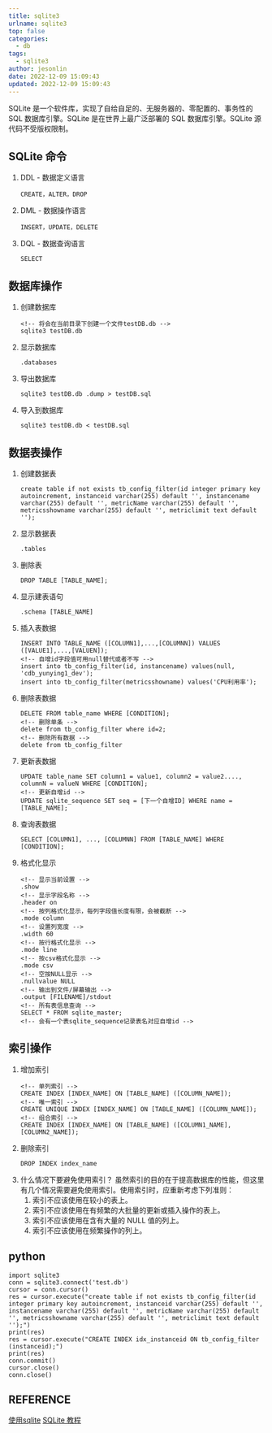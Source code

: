 ```yaml
---
title: sqlite3
urlname: sqlite3
top: false
categories:
  - db
tags:
  - sqlite3
author: jesonlin
date: 2022-12-09 15:09:43
updated: 2022-12-09 15:09:43
---
```


SQLite 是一个软件库，实现了自给自足的、无服务器的、零配置的、事务性的 SQL 数据库引擎。SQLite 是在世界上最广泛部署的 SQL 数据库引擎。SQLite 源代码不受版权限制。

<!-- more -->

## SQLite 命令
1. DDL - 数据定义语言
    ```
    CREATE，ALTER，DROP
    ```
2. DML - 数据操作语言
    ```
    INSERT，UPDATE，DELETE
    ```
3. DQL - 数据查询语言
    ```
    SELECT
    ```

## 数据库操作
1. 创建数据库
    ```
    <!-- 将会在当前目录下创建一个文件testDB.db -->
    sqlite3 testDB.db 
    ```
2. 显示数据库
    ```
    .databases
    ```
3. 导出数据库
    ```
    sqlite3 testDB.db .dump > testDB.sql
    ```
4. 导入到数据库
    ```
    sqlite3 testDB.db < testDB.sql
    ```


## 数据表操作
1. 创建数据表
    ```
    create table if not exists tb_config_filter(id integer primary key autoincrement, instanceid varchar(255) default '', instancename varchar(255) default '', metricName varchar(255) default '', metricsshowname varchar(255) default '', metriclimit text default '');
    ```
2. 显示数据表
    ```
    .tables
    ```
3. 删除表
    ```
    DROP TABLE [TABLE_NAME];
    ```
4. 显示建表语句
    ```
    .schema [TABLE_NAME]
    ```
5. 插入表数据
    ```
    INSERT INTO TABLE_NAME ([COLUMN1],...,[COLUMNN]) VALUES ([VALUE1],...,[VALUEN]);
    <!-- 自增id字段值可用null替代或者不写 -->
    insert into tb_config_filter(id, instancename) values(null, 'cdb_yunying1_dev');
    insert into tb_config_filter(metricsshowname) values('CPU利用率');
    ```
6. 删除表数据
    ```
    DELETE FROM table_name WHERE [CONDITION];
    <!-- 删除单条 -->
    delete from tb_config_filter where id=2;
    <!-- 删除所有数据 -->
    delete from tb_config_filter 
    ```
7. 更新表数据
    ```
    UPDATE table_name SET column1 = value1, column2 = value2...., columnN = valueN WHERE [CONDITION];
    <!-- 更新自增id -->
    UPDATE sqlite_sequence SET seq = [下一个自增ID] WHERE name = [TABLE_NAME]; 
    ```
8. 查询表数据
    ```
    SELECT [COLUMN1], ..., [COLUMNN] FROM [TABLE_NAME] WHERE [CONDITION];
    ```
9. 格式化显示
    ```
    <!-- 显示当前设置 -->
    .show
    <!-- 显示字段名称 -->
    .header on
    <!-- 按列格式化显示，每列字段值长度有限，会被截断 -->
    .mode column
    <!-- 设置列宽度 -->
    .width 60
    <!-- 按行格式化显示 -->
    .mode line
    <!-- 按csv格式化显示 -->
    .mode csv
    <!-- 空按NULL显示 -->
    .nullvalue NULL
    <!-- 输出到文件/屏幕输出 -->
    .output [FILENAME]/stdout    
    <!-- 所有表信息查询 -->
    SELECT * FROM sqlite_master;
    <!-- 会有一个表sqlite_sequence记录表名对应自增id -->
    ```

## 索引操作
1. 增加索引
    ```
    <!-- 单列索引 -->
    CREATE INDEX [INDEX_NAME] ON [TABLE_NAME] ([COLUMN_NAME]);
    <!-- 唯一索引 -->
    CREATE UNIQUE INDEX [INDEX_NAME] ON [TABLE_NAME] ([COLUMN_NAME]);
    <!-- 组合索引 -->
    CREATE INDEX [INDEX_NAME] ON [TABLE_NAME] ([COLUMN1_NAME], [COLUMN2_NAME]);
    ```
2. 删除索引
    ```
    DROP INDEX index_name
    ```
3. 什么情况下要避免使用索引？
    虽然索引的目的在于提高数据库的性能，但这里有几个情况需要避免使用索引。使用索引时，应重新考虑下列准则：  
    1. 索引不应该使用在较小的表上。
    2. 索引不应该使用在有频繁的大批量的更新或插入操作的表上。
    3. 索引不应该使用在含有大量的 NULL 值的列上。
    4. 索引不应该使用在频繁操作的列上。


## python
```
import sqlite3
conn = sqlite3.connect('test.db')
cursor = conn.cursor()
res = cursor.execute("create table if not exists tb_config_filter(id integer primary key autoincrement, instanceid varchar(255) default '', instancename varchar(255) default '', metricName varchar(255) default '', metricsshowname varchar(255) default '', metriclimit text default '');")
print(res)
res = cursor.execute("CREATE INDEX idx_instanceid ON tb_config_filter (instanceid);")
print(res)
conn.commit()
cursor.close()
conn.close()
```


## REFERENCE
[使用sqlite](https://www.liaoxuefeng.com/wiki/1016959663602400/1017801751919456)
[SQLite 教程](https://www.runoob.com/sqlite/sqlite-tutorial.html)